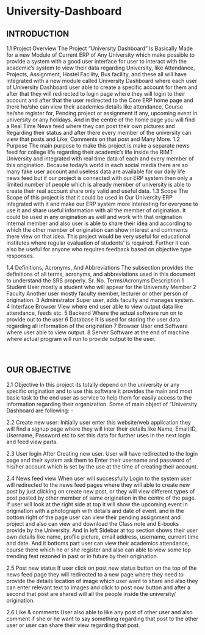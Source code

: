 # University-Dashboard
## INTRODUCTION
1.1 Project Overview
The Project “University Dashboard” Is Basically Made for a new Module of Current ERP of Any University which make possible to provide a system with a good user interface for user to interact with the academic’s system to view their data regarding University, like Attendance, Projects, Assignment, Hostel Facility, Bus facility, and these all will have integrated with a new module called University Dashboard where each user of University 
Dashboard user able to create a specific account for them and after that they will redirected to login page where they will login to their account and after that the user redirected to the Core ERP home page and there he/she can view their academics details like attendance, Course he/she register for, Pending project or assignment if any, upcoming event in university or any holidays. And in the centre of the home page you will find a Real Time News feed where they can post their own pictures and Regarding their status and after there every member of the university can view that posts and Like, Comments on that post and Many More.
1.2 Purpose
The main purpose to make this project is make a separate news feed for college life regarding their academic’s life inside the RIMT University and integrated with real time data of each and every member of this origination. Because today’s world in each social media there are so many fake user account and useless data are available for our daily life news feed but if our project is connected with our ERP system then only a limited number of people which is already member of university is able to create their real account share only valid and useful data.
1.3 Scope
The Scope of this project is that it could be used in Our University ERP integrated with it and make our ERP system more interesting for everyone to use it and share useful information with all the member of origination.
It could be used in any origination as well and work with that origination internal member and also user is able to share their idea and according to which the other member of origination can show interest and comments there view on that idea.
This project would be very useful for educational institutes where regular evaluation of students’ is required. Further it can also be useful for anyone who requires feedback based on objective type responses.

1.4 Definitions, Acronyms, And Abbreviations 
The subsection provides the definitions of all terms, acronyms, and abbreviations used in this document to understand the SRS properly. 
Sr. No.	Terms/Acronyms	Description
1	Student	User mostly a student who will appear for the University Member
2	Faculty	Another user mostly faculty member, lecturer or other person of origination.
3	Administrator	Super user, adds faculty and manages system.
4	Interface	Browser View where end user able to view output data like attendance, feeds etc.
5	Backend	Where the actual software run on to provide out to the user
6	Database	It is used for storing the user data regarding all information of the origination
7	Browser	User end Software where user able to view output.
8	Server	Software at the end of machine where actual program will run to provide output to the user.

 
## OUR OBJECTIVE

2.1 Objective
In this project its totally depend on the university or any specific origination and to use this software it provides the main and most basic task to the end user as service to help them for easily access to the information regarding their organization. Some of main object of “University Dashboard are following: -

2.2 Create new user:
Initially user enter this website/web application they will find a signup page where they will inter their details like Name, Email ID, Username, Password etc to set this data for further uses in the next login and feed view parts.

2.3 User login
After Creating new user. User will have redirected to the login page and their system ask them to Enter their username and password of his/her account which is set by the use at the time of creating their account.

2.4 News feed view 
When user will successfully Login to the system user will redirected to the news feed pages where they will able to create new post by just clicking on create new post, or they will view different types of post posted by other member of same origination in the centre of the page. 
If user will look at the right side at top it will show the upcoming event in origination with a photograph with details and date of event. and in the bottom right of the page user can view their pending assignment and project and also can view and download the Class note and E-books provide by the University.
And in left Sidebar at top section shows their user own details like name, profile picture, email address, username, current time and date. And it bottoms part user can view their academics attendance, course there which he or she register and also can able to view some top trending fest rezoned in past or in future by their origination.

2.5 Post new status
If user click on post new status button on the top of the news feed page they will redirected to a new page where they need to provide the details location of image which user want to share and also they can enter relevant text to images and click to post now button and after a second that post are shared will all the people inside the university/ origination.

2.6 Like & comments 
User also able to like any post of other user and also comment if she or he want to say something regarding that post to the other user or user can share their view regarding that post.

